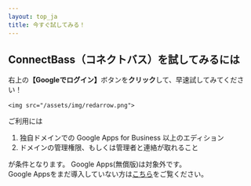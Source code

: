 ```yaml
---
layout: top_ja
title: 今すぐ試してみる！
---
```



<h2><span class="logoTypoPrefix">Connect</span><span class="logoTypoSuffix">Bass</span>（コネクトバス）を試してみるには</h2>
<p>右上の<strong  class="btn btn-danger">【Googleでログイン】</strong>ボタンを<strong>クリック</strong>して、早速試してみてください！</p>

	<img src="/assets/img/redarrow.png">

ご利用には

1. 独自ドメインでの Google Apps for Business 以上のエディション
1. ドメインの管理権限、もしくは管理者と連絡が取れること

が条件となります。
Google Apps(無償版)は対象外です。  
Google Appsをまだ導入していない方は[こちら](apps.html)をご覧ください。
